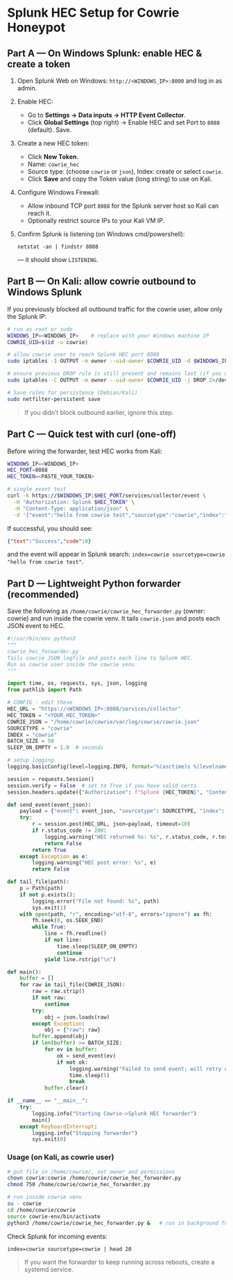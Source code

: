 # Splunk HEC Setup for Cowrie Honeypot

## Part A — On Windows Splunk: enable HEC & create a token

1. Open Splunk Web on Windows: `http://<WINDOWS_IP>:8000` and log in as admin.

2. Enable HEC:
   - Go to **Settings → Data inputs → HTTP Event Collector**.
   - Click **Global Settings** (top right) → Enable HEC and set Port to `8088` (default). Save.

3. Create a new HEC token:
   - Click **New Token**.
   - Name: `cowrie_hec`
   - Source type: (choose `cowrie` or `json`), Index: create or select `cowrie`.
   - Click **Save** and copy the Token value (long string) to use on Kali.

4. Configure Windows Firewall:
   - Allow inbound TCP port `8088` for the Splunk server host so Kali can reach it.
   - Optionally restrict source IPs to your Kali VM IP.

5. Confirm Splunk is listening (on Windows cmd/powershell):
   ```
   netstat -an | findstr 8088
   ```
   — it should show `LISTENING`.

## Part B — On Kali: allow cowrie outbound to Windows Splunk

If you previously blocked all outbound traffic for the cowrie user, allow only the Splunk IP:

```bash
# run as root or sudo
WINDOWS_IP=<WINDOWS_IP>    # replace with your Windows machine IP
COWRIE_UID=$(id -u cowrie)

# allow cowrie user to reach Splunk HEC port 8088
sudo iptables -I OUTPUT -m owner --uid-owner $COWRIE_UID -d $WINDOWS_IP -p tcp --dport 8088 -j ACCEPT

# ensure previous DROP rule is still present and remains last (if you used it)
sudo iptables -C OUTPUT -m owner --uid-owner $COWRIE_UID -j DROP 2>/dev/null || sudo iptables -I OUTPUT -m owner --uid-owner $COWRIE_UID -j DROP

# Save rules for persistence (Debian/Kali)
sudo netfilter-persistent save
```

> If you didn’t block outbound earlier, ignore this step.

## Part C — Quick test with curl (one-off)

Before wiring the forwarder, test HEC works from Kali:

```bash
WINDOWS_IP=<WINDOWS_IP>
HEC_PORT=8088
HEC_TOKEN=<PASTE_YOUR_TOKEN>

# single event test
curl -k https://$WINDOWS_IP:$HEC_PORT/services/collector/event \
  -H "Authorization: Splunk $HEC_TOKEN" \
  -H "Content-Type: application/json" \
  -d '{"event":"hello from cowrie test","sourcetype":"cowrie","index":"cowrie"}'
```

If successful, you should see:
```json
{"text":"Success","code":0}
```
and the event will appear in Splunk search: `index=cowrie sourcetype=cowrie "hello from cowrie test"`.

## Part D — Lightweight Python forwarder (recommended)

Save the following as `/home/cowrie/cowrie_hec_forwarder.py` (owner: cowrie) and run inside the cowrie venv. It tails `cowrie.json` and posts each JSON event to HEC.

```python
#!/usr/bin/env python3
"""
cowrie_hec_forwarder.py
Tails cowrie JSON logfile and posts each line to Splunk HEC.
Run as cowrie user inside the cowrie venv.
"""

import time, os, requests, sys, json, logging
from pathlib import Path

# CONFIG - edit these
HEC_URL = "https://<WINDOWS_IP>:8088/services/collector"
HEC_TOKEN = "<YOUR_HEC_TOKEN>"
COWRIE_JSON = "/home/cowrie/cowrie/var/log/cowrie/cowrie.json"
SOURCETYPE = "cowrie"
INDEX = "cowrie"
BATCH_SIZE = 50
SLEEP_ON_EMPTY = 1.0  # seconds

# setup logging
logging.basicConfig(level=logging.INFO, format="%(asctime)s %(levelname)s %(message)s")

session = requests.Session()
session.verify = False  # set to True if you have valid certs
session.headers.update({"Authorization": f"Splunk {HEC_TOKEN}", "Content-Type": "application/json"})

def send_event(event_json):
    payload = {"event": event_json, "sourcetype": SOURCETYPE, "index": INDEX}
    try:
        r = session.post(HEC_URL, json=payload, timeout=10)
        if r.status_code != 200:
            logging.warning("HEC returned %s: %s", r.status_code, r.text.strip()[:200])
            return False
        return True
    except Exception as e:
        logging.warning("HEC post error: %s", e)
        return False

def tail_file(path):
    p = Path(path)
    if not p.exists():
        logging.error("File not found: %s", path)
        sys.exit(1)
    with open(path, "r", encoding="utf-8", errors="ignore") as fh:
        fh.seek(0, os.SEEK_END)
        while True:
            line = fh.readline()
            if not line:
                time.sleep(SLEEP_ON_EMPTY)
                continue
            yield line.rstrip("\n")

def main():
    buffer = []
    for raw in tail_file(COWRIE_JSON):
        raw = raw.strip()
        if not raw:
            continue
        try:
            obj = json.loads(raw)
        except Exception:
            obj = {"raw": raw}
        buffer.append(obj)
        if len(buffer) >= BATCH_SIZE:
            for ev in buffer:
                ok = send_event(ev)
                if not ok:
                    logging.warning("Failed to send event; will retry after sleep")
                    time.sleep(5)
                    break
            buffer.clear()

if __name__ == "__main__":
    try:
        logging.info("Starting Cowrie->Splunk HEC forwarder")
        main()
    except KeyboardInterrupt:
        logging.info("Stopping forwarder")
        sys.exit(0)
```

### Usage (on Kali, as cowrie user)

```bash
# put file in /home/cowrie/, set owner and permissions
chown cowrie:cowrie /home/cowrie/cowrie_hec_forwarder.py
chmod 750 /home/cowrie/cowrie_hec_forwarder.py

# run inside cowrie venv
su - cowrie
cd /home/cowrie/cowrie
source cowrie-env/bin/activate
python3 /home/cowrie/cowrie_hec_forwarder.py &   # run in background for quick test
```

Check Splunk for incoming events:
```spl
index=cowrie sourcetype=cowrie | head 20
```

> If you want the forwarder to keep running across reboots, create a systemd service.

